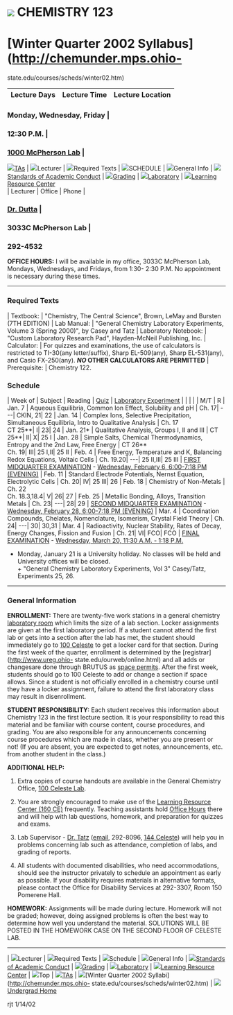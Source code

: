 #  ![](/graphics/osu_100x.gif)   CHEMISTRY 123

# [Winter Quarter 2002 Syllabus](http://chemunder.mps.ohio-
state.edu/courses/scheds/winter02.htm)

  
Lecture Days | Lecture Time | Lecture Location  
---|---|---  
  
### Monday, Wednesday, Friday |

### 12:30 P.M. |

### [1000 McPherson Lab](/rmaps/m1000map.htm) |
![](yeldot.gif)[TAs](ta123.htm#123a) | ![](prpdot.gif)Lecturer |
![](prpdot.gif)Required Texts | ![](prpdot.gif)SCHEDULE |
![](prpdot.gif)General Info | ![](yeldot.gif)[Standards of Academic
Conduct](acadcond.htm) | ![](yeldot.gif)[Grading](s123grd.htm) |
![](yeldot.gif)[Laboratory](s123lab.htm) | ![](yeldot.gif)[Learning Resource
Center](lrc.htm)  
| Lecturer | Office | Phone |

###  [Dr. Dutta](mailto:dutta@chemistry.ohio-state.edu) |

### 3033C McPherson Lab |

### 292-4532  
**OFFICE HOURS:** I will be available in my office, 3033C McPherson Lab,
Mondays, Wednesdays, and Fridays, from 1:30- 2:30 P.M. No appointment is
necessary during these times.  
  

* * *

  

### Required Texts

|  Textbook: | "Chemistry, The Central Science", Brown, LeMay and Bursten (7TH
EDITION) | Lab Manual: | "General Chemistry Laboratory Experiments, Volume 3
(Spring 2000)", by Casey and Tatz | Laboratory Notebook: | "Custom Laboratory
Research Pad", Hayden-McNeil Publishing, Inc. | Calculator: | For quizzes and
examinations, the use of calculators is restricted to TI-30(any
letter/suffix), Sharp EL-509(any), Sharp EL-531(any), and Casio FX-250(any).
**_NO_ OTHER CALCULATORS ARE PERMITTED** |  Prerequisite: | Chemistry 122.  
  

### Schedule

| Week of | Subject | Reading | [Quiz](s123grd.htm#quiz) | [Laboratory
Experiment](s123lab.htm#labs) |  |  |  |  | M/T | R | Jan. 7 | Aqueous
Equilibria, Common Ion Effect, Solubility and pH | Ch. 17| \---| CKIN, 21| 22
| Jan. 14 | Complex Ions, Selective Precipitation, Simultaneous Equilibria,
Intro to Qualitative Analysis | Ch. 17  
CT 25**| I| 23| 24 | Jan. 21* | Qualitative Analysis, Groups I, II and III |
CT 25**| II| X| 25 I | Jan. 28 | Simple Salts, Chemical Thermodynamics,
Entropy and the 2nd Law, Free Energy | CT 26**  
Ch. 19| III| 25 I,II| 25 II | Feb. 4 | Free Energy, Temperature and K,
Balancing Redox Equations, Voltaic Cells | Ch. 19.20| \---| 25 II,III| 25 III
| [FIRST MIDQUARTER EXAMINATION](s123grd.htm#exam) \- [Wednesday, February 6,
6:00-7:18 PM (EVENING)](Xtra/exam1.htm#123a) | Feb. 11 | Standard Electrode
Potentials, Nernst Equation, Electrolytic Cells | Ch. 20| IV| 25 III| 26 |
Feb. 18 | Chemistry of Non-Metals | Ch. 22  
Ch. 18.3,18.4| V| 26| 27 | Feb. 25 | Metallic Bonding, Alloys, Transition
Metals | Ch. 23| \---| 28| 29 | [SECOND MIDQUARTER
EXAMINATION](s123grd.htm#exam) \- [Wednesday, February 28, 6:00-7:18 PM
(EVENING)](Xtra/exam2.htm#123a) | Mar. 4 | Coordination Compounds, Chelates,
Nomenclature, Isomerism, Crystal Field Theory | Ch. 24| \---| 30| 30,31 | Mar.
4 | Radioactivity, Nuclear Stability, Rates of Decay, Energy Changes, Fission
and Fusion | Ch. 21| VI| FCO| FCO | [FINAL EXAMINATION](s123grd.htm#exam) \-
[Wednesday, March 20, 11:30 A.M. - 1:18 P.M.](Xtra/examf.htm#123a)  
  
* Monday, January 21 is a University holiday. No classes will be held and University offices will be closed.  
\+ "General Chemistry Laboratory Experiments, Vol 3" Casey/Tatz, Experiments
25, 26.  
  

* * *

  

### General Information

**ENROLLMENT:** There are twenty-five work stations in a general chemistry
[laboratory room](/rmaps/clabmap.htm) which limits the size of a lab section.
Locker assignments are given at the first laboratory period. If a student
cannot attend the first lab or gets into a section after the lab has met, the
student should immediately go to [100 Celeste](/rmaps/c100map.htm) to get a
locker card for that section. During the first week of the quarter, enrollment
is determined by the [registrar](http://www.ureg.ohio-
state.edu/ourweb/online.html) and all adds or changesare done through BRUTUS
as [space
permits](http://128.146.223.158/scripts/ehtcgi.exe?Student.NewCA+ViewCse).
After the first week, students should go to 100 Celeste to add or change a
section if space allows. Since a student is not officially enrolled in a
chemistry course until they have a locker assignment, failure to attend the
first laboratory class may result in disenrollment.

**STUDENT RESPONSIBILITY:** Each student receives this information about
Chemistry 123 in the first lecture section. It is your responsibility to read
this material and be familiar with course content, course procedures, and
grading. You are also responsible for any announcements concerning course
procedures which are made in class, whether you are present or not! (If you
are absent, you are expected to get notes, announcements, etc. from another
student in the class.)

**ADDITIONAL HELP:**

  1. Extra copies of course handouts are available in the General Chemistry Office, [100 Celeste Lab](/rmaps/c100map.htm).

  2. You are strongly encouraged to make use of the [Learning Resource Center (160 CE)](/rmaps/c100map.htm) frequently. Teaching assistants hold [Office Hours](aidtime.htm) there and will help with lab questions, homework, and preparation for quizzes and exams.

  3. Lab Supervisor - [Dr. Tatz](http://amichemii.mps.ohio-state.edu) ([email](mailto:Tatz.1@osu.edu), 292-8096, [144 Celeste](/rmaps/c144map.htm)) will help you in problems concerning lab such as attendance, completion of labs, and grading of reports.

  4. All students with documented disabilities, who need accommodations, should see the instructor privately to schedule an appointment as early as possible. If your disability requires materials in alternative formats, please contact the Office for Disability Services at 292-3307, Room 150 Pomerene Hall.

**HOMEWORK:** Assignments will be made during lecture. Homework will not be
graded; however, doing assigned problems is often the best way to determine
how well you understand the material. SOLUTIONS WILL BE POSTED IN THE HOMEWORK
CASE ON THE SECOND FLOOR OF CELESTE LAB.

* * *

| ![](prpdot.gif)Lecturer | ![](prpdot.gif)Required Texts |
![](prpdot.gif)Schedule | ![](prpdot.gif)General Info |
![](yeldot.gif)[Standards of Academic Conduct](acadcond.htm) |
![](yeldot.gif)[Grading](s123grd.htm) |
![](yeldot.gif)[Laboratory](s123lab.htm) | ![](yeldot.gif)[Learning Resource
Center](lrc.htm) | ![](prpdot.gif)Top | ![](yeldot.gif)[TAs](ta123.htm#123a) |
![](reddot.gif)[Winter Quarter 2002 Syllabi](http://chemunder.mps.ohio-
state.edu/courses/scheds/winter02.htm) | ![](reddot.gif)[Undergrad
Home](/under/under.htm)  
  
rjt 1/14/02

